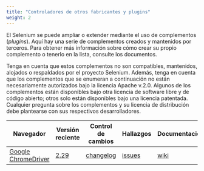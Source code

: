 ```yaml
---
title: "Controladores de otros fabricantes y plugins"
weight: 2
---
```



El Selenium se puede ampliar o extender mediante el uso de complementos (_plugins_). Aquí hay una serie de complementos creados y mantenidos por terceros. Para obtener más información sobre cómo crear su propio complemento o tenerlo en la lista, consulte los documentos.

Tenga en cuenta que estos complementos no son compatibles, mantenidos, alojados o respaldados por el proyecto Selenium. Además, tenga en cuenta que los complementos que se enumeran a continuación no están necesariamente autorizados bajo la licencia Apache v.2.0. Algunos de los complementos están disponibles bajo otra licencia de software libre y de código abierto; otros solo están disponibles bajo una licencia patentada. Cualquier pregunta sobre los complementos y su licencia de distribución debe plantearse con sus respectivos desarrolladores.

| Navegador | Versión reciente | Control de cambios | Hallazgos | Documentación |
| -------- | ---------- | ---------- | ---------- | ---------- |
| [Google ChromeDriver](//sites.google.com/a/chromium.org/chromedriver/) | [2.29](//chromedriver.storage.googleapis.com/index.html) |  [changelog](//chromedriver.storage.googleapis.com/2.29/notes.txt) | [issues](//bugs.chromium.org/p/chromedriver/issues/list) | [wiki](//github.com/SeleniumHQ/selenium/wiki/ChromeDriver)

